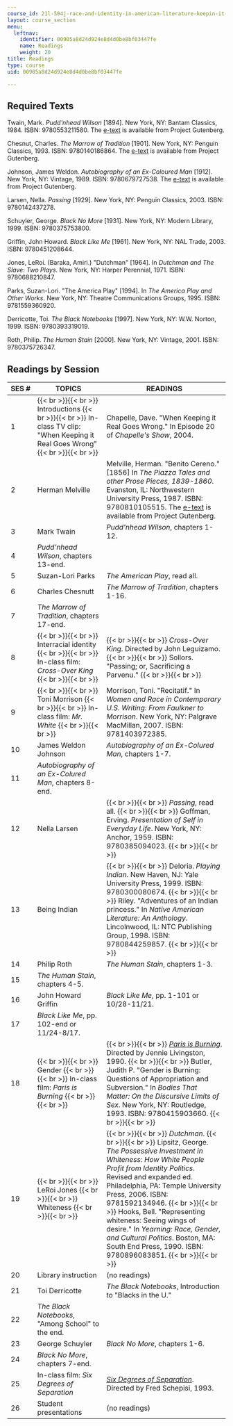```yaml
---
course_id: 21l-504j-race-and-identity-in-american-literature-keepin-it-real-fake-spring-2007
layout: course_section
menu:
  leftnav:
    identifier: 00905a8d24d924e8d4d0be8bf03447fe
    name: Readings
    weight: 20
title: Readings
type: course
uid: 00905a8d24d924e8d4d0be8bf03447fe

---
```


Required Texts
--------------

Twain, Mark. _Pudd'nhead Wilson_ \[1894\]. New York, NY: Bantam Classics, 1984. ISBN: 9780553211580. The [e-text](http://www.gutenberg.org/etext/102) is available from Project Gutenberg.

Chesnut, Charles. _The Marrow of Tradition_ \[1901\]. New York, NY: Penguin Classics, 1993. ISBN: 9780140186864. The [e-text](http://www.gutenberg.org/etext/11228) is available from Project Gutenberg.

Johnson, James Weldon. _Autobiography of an Ex-Coloured Man_ \[1912\]. New York, NY: Vintage, 1989. ISBN: 9780679727538. The [e-text](http://www.gutenberg.org/etext/11012) is available from Project Gutenberg.

Larsen, Nella. _Passing_ \[1929\]. New York, NY: Penguin Classics, 2003. ISBN: 9780142437278.

Schuyler, George. _Black No More_ \[1931\]. New York, NY: Modern Library, 1999. ISBN: 9780375753800.

Griffin, John Howard. _Black Like Me_ \[1961\]. New York, NY: NAL Trade, 2003. ISBN: 9780451208644.

Jones, LeRoi. (Baraka, Amiri.) "Dutchman" \[1964\]. In _Dutchman and The Slave_: _Two Plays_. New York, NY: Harper Perennial, 1971. ISBN: 9780688210847.

Parks, Suzan-Lori. "The America Play" \[1994\]. In _The America Play and Other Works_. New York, NY: Theatre Communications Groups, 1995. ISBN: 9781559360920.

Derricotte, Toi. _The Black Notebooks_ \[1997\]. New York, NY: W.W. Norton, 1999. ISBN: 9780393319019.

Roth, Philip. _The Human Stain_ \[2000\]. New York, NY: Vintage, 2001. ISBN: 9780375726347.

Readings by Session
-------------------

| SES # | TOPICS | READINGS |
| --- | --- | --- |
| 1 |  {{< br >}}{{< br >}} Introductions {{< br >}}{{< br >}} In-class TV clip: "When Keeping it Real Goes Wrong" {{< br >}}{{< br >}}  | Chapelle, Dave. "When Keeping it Real Goes Wrong." In Episode 20 of _Chapelle's Show_, 2004. |
| 2 | Herman Melville | Melville, Herman. "Benito Cereno." \[1856\] In _The Piazza Tales and other Prose Pieces, 1839-1860_. Evanston, IL: Northwestern University Press, 1987. ISBN: 9780810105515. The [e-text](http://www.gutenberg.org/etext/15859) is available from Project Gutenberg. |
| 3 | Mark Twain | _Pudd'nhead Wilson_, chapters 1-12. |
| 4 | _Pudd'nhead Wilson_, chapters 13-end. |
| 5 | Suzan-Lori Parks | _The American Play_, read all. |
| 6 | Charles Chesnutt | _The Marrow of Tradition_, chapters 1-16. |
| 7 | _The Marrow of Tradition_, chapters 17-end. |
| 8 |  {{< br >}}{{< br >}} Interracial identity {{< br >}}{{< br >}} In-class film: _Cross-Over King_ {{< br >}}{{< br >}}  |  {{< br >}}{{< br >}} _Cross-Over King_. Directed by John Leguizamo. {{< br >}}{{< br >}} Sollors. "Passing; or, Sacrificing a Parvenu." {{< br >}}{{< br >}}  |
| 9 |  {{< br >}}{{< br >}} Toni Morrison {{< br >}}{{< br >}} In-class film: _Mr. White_ {{< br >}}{{< br >}}  | Morrison, Toni. "Recitatif." In _Women and Race in Contemporary U.S. Writing: From Faulkner to Morrison_. New York, NY: Palgrave MacMillan, 2007. ISBN: 9781403972385. |
| 10 | James Weldon Johnson | _Autobiography of an Ex-Colured Man_, chapters 1-7. |
| 11 | _Autobiography of an Ex-Colured Man_, chapters 8-end. |
| 12 | Nella Larsen |  {{< br >}}{{< br >}} _Passing_, read all. {{< br >}}{{< br >}} Goffman, Erving. _Presentation of Self in Everyday Life_. New York, NY: Anchor, 1959. ISBN: 9780385094023. {{< br >}}{{< br >}}  |
| 13 | Being Indian |  {{< br >}}{{< br >}} Deloria. _Playing Indian_. New Haven, NJ: Yale University Press, 1999. ISBN: 9780300080674. {{< br >}}{{< br >}} Riley. "Adventures of an Indian princess." In _Native American Literature: An Anthology_. Lincolnwood, IL: NTC Publishing Group, 1998. ISBN: 9780844259857. {{< br >}}{{< br >}}  |
| 14 | Philip Roth | _The Human Stain_, chapters 1-3. |
| 15 | _The Human Stain_, chapters 4-5. |
| 16 | John Howard Griffin | _Black Like Me_, pp. 1-101 or 10/28-11/21. |
| 17 | _Black Like Me_, pp. 102-end or 11/24-8/17. |
| 18 |  {{< br >}}{{< br >}} Gender {{< br >}}{{< br >}} In-class film: _Paris is Burning_ {{< br >}}{{< br >}}  |  {{< br >}}{{< br >}} [_Paris is Burning_](http://www.imdb.com/title/tt0100332/). Directed by Jennie Livingston, 1990. {{< br >}}{{< br >}} Butler, Judith P. "Gender is Burning: Questions of Appropriation and Subversion." In _Bodies That Matter: On the Discursive Limits of Sex_. New York, NY: Routledge, 1993. ISBN: 9780415903660. {{< br >}}{{< br >}}  |
| 19 |  {{< br >}}{{< br >}} LeRoi Jones {{< br >}}{{< br >}} Whiteness {{< br >}}{{< br >}}  |  {{< br >}}{{< br >}} _Dutchman_. {{< br >}}{{< br >}} Lipsitz, George. _The Possessive Investment in Whiteness: How White People Profit from Identity Politics_. Revised and expanded ed. Philadelphia, PA: Temple University Press, 2006. ISBN: 9781592134946. {{< br >}}{{< br >}} Hooks, Bell. "Representing whiteness: Seeing wings of desire." In _Yearning: Race, Gender, and Cultural Politics_. Boston, MA: South End Press, 1990. ISBN: 9780896083851. {{< br >}}{{< br >}}  |
| 20 | Library instruction | (no readings) |
| 21 | Toi Derricotte | _The Black Notebooks_, Introduction to "Blacks in the U." |
| 22 | _The Black Notebooks_, "Among School" to the end. |
| 23 | George Schuyler | _Black No More_, chapters 1-6. |
| 24 | _Black No More_, chapters 7-end. |
| 25 | In-class film: _Six Degrees of Separation_ | [_Six Degrees of Separation_](http://www.imdb.com/title/tt0108149/). Directed by Fred Schepisi, 1993. |
| 26 | Student presentations | (no readings)